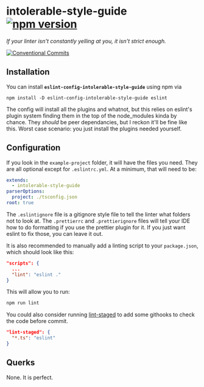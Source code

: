 # intolerable-style-guide [![npm version](https://badge.fury.io/js/intolerable-style-guide.svg)](https://www.npmjs.com/package/intolerable-style-guide)

*If your linter isn't constantly yelling at you, it isn't strict enough.*

[![Conventional Commits](https://img.shields.io/badge/Conventional%20Commits-1.0.0-yellow.svg)](https://conventionalcommits.org)

## Installation

You can install **`eslint-config-intolerable-style-guide`** using npm via
```
npm install -D eslint-config-intolerable-style-guide eslint
```
The config will install all the plugins and whatnot, but this relies on eslint's plugin system finding them in the top of the node_modules kinda by chance. They _should_ be peer dependancies, but I reckon it'll be fine like this. Worst case scenario: you just install the plugins needed yourself.

## Configuration

If you look in the `example-project` folder, it will have the files you need.
They are all optional except for `.eslintrc.yml`. At a minimum, that will need to be:
```yml
extends:
  - intolerable-style-guide
parserOptions:
  project: ./tsconfig.json
root: true
```
The `.eslintignore` file is a gitignore style file to tell the linter what folders not to look at.
The `.prettierrc` and `.prettierignore` files will tell your IDE how to do formatting if you use the prettier plugin for it. If you just want eslint to fix those, you can leave it out.

It is also recommended to manually add a linting script to your `package.json`, which should look like this:

```json
"scripts": {
  ...
  "lint": "eslint ."
}
```

This will allow you to run:
```bash
npm run lint
```

You could also consider running [lint-staged](https://github.com/okonet/lint-staged) to add some githooks to check the code before commit.
```json
"lint-staged": {
  "*.ts": "eslint"
}
```

## Querks

None. It is perfect.